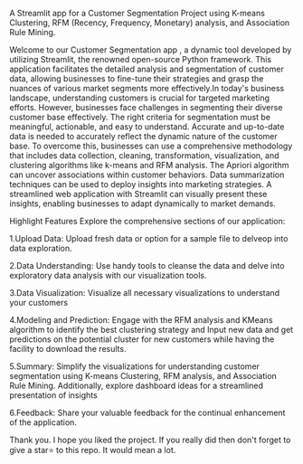 
A Streamlit app for a Customer Segmentation Project using K-means Clustering, RFM (Recency, Frequency, Monetary) analysis, and Association Rule Mining.

Welcome to our Customer Segmentation app , a dynamic tool developed by utilizing Streamlit, the renowned open-source Python framework. This application facilitates the detailed analysis and segmentation of customer data, allowing businesses to fine-tune their strategies and grasp the nuances of various market segments more effectively.In today's business landscape, understanding customers is crucial for targeted marketing efforts. However, businesses face challenges in segmenting their diverse customer base effectively. The right criteria for segmentation must be meaningful, actionable, and easy to understand. Accurate and up-to-date data is needed to accurately reflect the dynamic nature of the customer base. To overcome this, businesses can use a comprehensive methodology that includes data collection, cleaning, transformation, visualization, and clustering algorithms like k-means and RFM analysis. The Apriori algorithm can uncover associations within customer behaviors. Data summarization techniques can be used to deploy insights into marketing strategies. A streamlined web application with Streamlit can visually present these insights, enabling businesses to adapt dynamically to market demands.

Highlight Features Explore the comprehensive sections of our application:

1.Upload Data: Upload fresh data or option for a sample file to delveop into data exploration.

2.Data Understanding: Use handy tools to cleanse the data and delve into exploratory data analysis with our visualization tools.

3.Data Visualization: Visualize all necessary visualizations to understand your customers

4.Modeling and Prediction: Engage with the RFM analysis and KMeans algorithm to identify the best clustering strategy and Input new data and get predictions on the potential cluster for new customers while having the facility to download the results.

5.Summary: Simplify the visualizations for understanding customer segmentation using K-means Clustering, RFM analysis, and Association Rule Mining. Additionally, explore dashboard ideas for a streamlined presentation of insights

6.Feedback: Share your valuable feedback for the continual enhancement of the application.

Thank you. I hope you liked the project. If you really did then don't forget to give a star⭐ to this repo. It would mean a lot.
